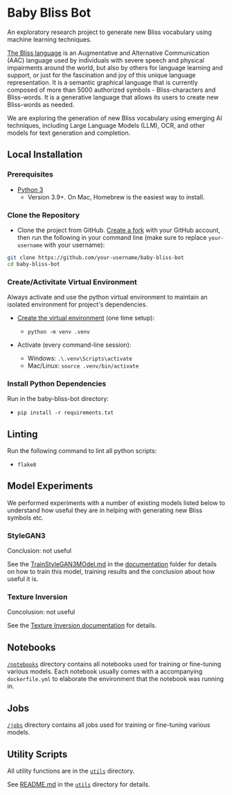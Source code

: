 # Baby Bliss Bot

An exploratory research project to generate new Bliss vocabulary using machine learning techniques.

[The Bliss language](https://www.blissymbolics.org/) is an Augmentative and Alternative Communication (AAC) language
used by individuals with severe speech and physical impairments around the world, but also by others for language
learning and support, or just for the fascination and joy of this unique language representation. It is a semantic
graphical language that is currently composed of more than 5000 authorized symbols - Bliss-characters and Bliss-words.
It is a generative language that allows its users to create new Bliss-words as needed.

We are exploring the generation of new Bliss vocabulary using emerging AI techniques, including Large Language Models
(LLM), OCR, and other models for text generation and completion.

## Local Installation

### Prerequisites

* [Python 3](https://www.python.org/downloads/)
  * Version 3.9+. On Mac, Homebrew is the easiest way to install.

### Clone the Repository

* Clone the project from GitHub. [Create a fork](https://help.github.com/en/github/getting-started-with-github/fork-a-repo)
with your GitHub account, then run the following in your command line (make sure to replace `your-username` with
your username):

```bash
git clone https://github.com/your-username/baby-bliss-bot
cd baby-bliss-bot
```

### Create/Activitate Virtual Environment
Always activate and use the python virtual environment to maintain an isolated environment for project's dependencies.

* [Create the virtual environment](https://docs.python.org/3/library/venv.html)
  (one time setup): 
  - `python -m venv .venv` 

* Activate (every command-line session):
  - Windows: `.\.venv\Scripts\activate`
  - Mac/Linux: `source .venv/bin/activate`

### Install Python Dependencies

Run in the baby-bliss-bot directory:
* `pip install -r requirements.txt`

## Linting

Run the following command to lint all python scripts:

* `flake8`

## Model Experiments

We performed experiments with a number of existing models listed below to understand how useful they are in helping
with generating new Bliss symbols etc.

### StyleGAN3

Conclusion: not useful

See the [TrainStyleGAN3MOdel.md](./docs/TrainStyleGAN3MOdel.md) in the [documentation](../docs) folder for details
on how to train this model, training results and the conclusion about how useful it is.

### Texture Inversion

Concolusion: not useful 

See the [Texture Inversion documentation](./notebooks/README.md) for details.

## Notebooks

[`/notebooks`](./notebooks/) directory contains all notebooks used for training or fine-tuning various models.
Each notebook usually comes with a accompanying `dockerfile.yml` to elaborate the environment that the notebook was
running in.

## Jobs
[`/jobs`](./jobs/) directory contains all jobs used for training or fine-tuning various models.

## Utility Scripts

All utility functions are in the [`utils`](./utils) directory. 

See [README.md](./utils/README.md) in the [`utils`](./utils) directory for details.
